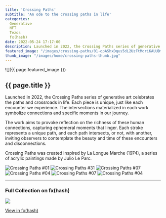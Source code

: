 ```yaml
---
title: 'Crossing Paths'
subtitle: 'An ode to the crossing paths in life'
categories:
  Generative
  NFT
  Tezos
  fx(hash)
date: 2022-05-24 17:17:00
description: Launched in 2022, the Crossing Paths series of generative art celebrates the paths and crossroads in life.
featured_image: "/images/crossing-paths/01-opAShxDqus5dL2UzFtMdriKAUUDtTKLnbAtaaQbA6JmXYkKq7Kw_1_1.png"
thumb_image: "/images/home/crossing-paths-thumb.jpg"
---
```


![]({{ page.featured_image }})

## {{ page.title }}

Launched in 2022, the Crossing Paths series of generative art celebrates the paths and crossroads in life. Each piece is unique, just like each encounter we experience. The intersections materialized in each work symbolize connections and specific moments in our journey.

The work aims to provoke reflection on the richness of these human connections, capturing ephemeral moments that linger. Each stroke represents a unique path, and each path intersects, or not, with another, inviting observers to contemplate the beauty and time of these encounters and disconnections.

Crossing Paths was created inspired by La Longue Marche (1974), a series of acrylic paintings made by Julio Le Parc.

<div class="gallery" data-columns="3">
	<img src="/images/crossing-paths/01-opAShxDqus5dL2UzFtMdriKAUUDtTKLnbAtaaQbA6JmXYkKq7Kw_1_1.png" title="Crossing Paths #01">
	<img src="/images/crossing-paths/31-oo3oCwmQXp8fYzweP7zBxfvfxKjaZjPsz1SfG3dDPC1FyTvZpba_1_1.png" title="Crossing Paths #31">
	<img src="/images/crossing-paths/07-oohn84GTBeE2M7hUJMU1ooUY3ShWunB7y3dUtz4BS5XLdstXDZE_1_1.png" title="Crossing Paths #07">
	<img src="/images/crossing-paths/04-oozmaEKBkyrbY4K5KBNj3Lfb8K7mtxunLqn4woAyL4smWvDF2eY_1_1.png" title="Crossing Paths #04">
	<img src="/images/crossing-paths/07-oohn84GTBeE2M7hUJMU1ooUY3ShWunB7y3dUtz4BS5XLdstXDZE_1_1.png" title="Crossing Paths #07">
	<img src="/images/crossing-paths/04-oozmaEKBkyrbY4K5KBNj3Lfb8K7mtxunLqn4woAyL4smWvDF2eY_1_1.png" title="Crossing Paths #04">
</div>


---

### Full Collection on fx(hash)

<img src="/images/crossing-paths/CrossingPaths-FullCollection.png">


<a href="https://www.fxhash.xyz/generative/13531" class="button button--large" target="_blank">View in fx(hash)</a>